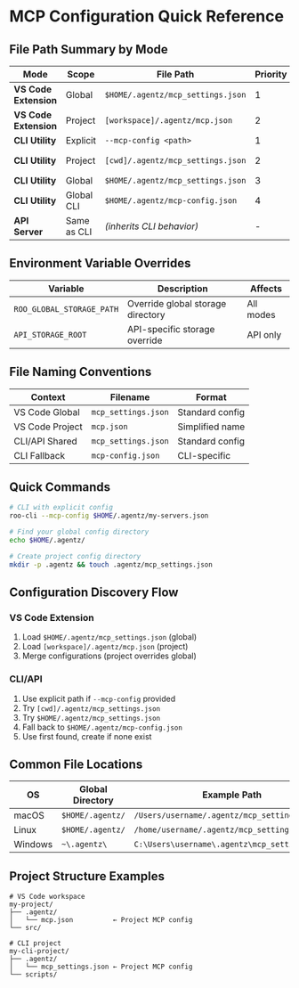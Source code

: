 # MCP Configuration Quick Reference

## File Path Summary by Mode

| Mode                  | Scope       | File Path                         | Priority | Notes                     |
| --------------------- | ----------- | --------------------------------- | -------- | ------------------------- |
| **VS Code Extension** | Global      | `$HOME/.agentz/mcp_settings.json` | 1        | Auto-created if missing   |
| **VS Code Extension** | Project     | `[workspace]/.agentz/mcp.json`    | 2        | Only if workspace exists  |
| **CLI Utility**       | Explicit    | `--mcp-config <path>`             | 1        | Command line option       |
| **CLI Utility**       | Project     | `[cwd]/.agentz/mcp_settings.json` | 2        | Current working directory |
| **CLI Utility**       | Global      | `$HOME/.agentz/mcp_settings.json` | 3        | Shared with VS Code       |
| **CLI Utility**       | Global CLI  | `$HOME/.agentz/mcp-config.json`   | 4        | CLI-specific fallback     |
| **API Server**        | Same as CLI | _(inherits CLI behavior)_         | -        | Uses GlobalCLIMcpService  |

## Environment Variable Overrides

| Variable                  | Description                       | Affects   |
| ------------------------- | --------------------------------- | --------- |
| `ROO_GLOBAL_STORAGE_PATH` | Override global storage directory | All modes |
| `API_STORAGE_ROOT`        | API-specific storage override     | API only  |

## File Naming Conventions

| Context         | Filename            | Format          |
| --------------- | ------------------- | --------------- |
| VS Code Global  | `mcp_settings.json` | Standard config |
| VS Code Project | `mcp.json`          | Simplified name |
| CLI/API Shared  | `mcp_settings.json` | Standard config |
| CLI Fallback    | `mcp-config.json`   | CLI-specific    |

## Quick Commands

```bash
# CLI with explicit config
roo-cli --mcp-config $HOME/.agentz/my-servers.json

# Find your global config directory
echo $HOME/.agentz/

# Create project config directory
mkdir -p .agentz && touch .agentz/mcp_settings.json
```

## Configuration Discovery Flow

### VS Code Extension

1. Load `$HOME/.agentz/mcp_settings.json` (global)
2. Load `[workspace]/.agentz/mcp.json` (project)
3. Merge configurations (project overrides global)

### CLI/API

1. Use explicit path if `--mcp-config` provided
2. Try `[cwd]/.agentz/mcp_settings.json`
3. Try `$HOME/.agentz/mcp_settings.json`
4. Fall back to `$HOME/.agentz/mcp-config.json`
5. Use first found, create if none exist

## Common File Locations

| OS      | Global Directory | Example Path                                  |
| ------- | ---------------- | --------------------------------------------- |
| macOS   | `$HOME/.agentz/` | `/Users/username/.agentz/mcp_settings.json`   |
| Linux   | `$HOME/.agentz/` | `/home/username/.agentz/mcp_settings.json`    |
| Windows | `~\.agentz\`     | `C:\Users\username\.agentz\mcp_settings.json` |

## Project Structure Examples

```
# VS Code workspace
my-project/
├── .agentz/
│   └── mcp.json          ← Project MCP config
└── src/

# CLI project
my-cli-project/
├── .agentz/
│   └── mcp_settings.json ← Project MCP config
└── scripts/
```
